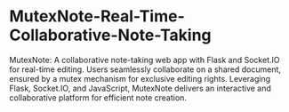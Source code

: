# MutexNote-Real-Time-Collaborative-Note-Taking
MutexNote: A collaborative note-taking web app with Flask and Socket.IO for real-time editing. Users seamlessly collaborate on a shared document, ensured by a mutex mechanism for exclusive editing rights. Leveraging Flask, Socket.IO, and JavaScript, MutexNote delivers an interactive and collaborative platform for efficient note creation.

